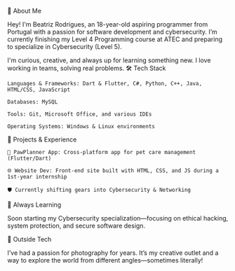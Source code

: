 👋 About Me

Hey! I'm Beatriz Rodrigues, an 18-year-old aspiring programmer from Portugal with a passion for software development and cybersecurity. I’m currently finishing my Level 4 Programming course at ATEC and preparing to specialize in Cybersecurity (Level 5).

I'm curious, creative, and always up for learning something new. I love working in teams, solving real problems.
🛠️ Tech Stack

    Languages & Frameworks: Dart & Flutter, C#, Python, C++, Java, HTML/CSS, JavaScript

    Databases: MySQL

    Tools: Git, Microsoft Office, and various IDEs

    Operating Systems: Windows & Linux environments

🚀 Projects & Experience

    🐾 PawPlanner App: Cross-platform app for pet care management (Flutter/Dart)

    🌐 Website Dev: Front-end site built with HTML, CSS, and JS during a 1st-year internship

    🛡️ Currently shifting gears into Cybersecurity & Networking

🧠 Always Learning

Soon starting my Cybersecurity specialization—focusing on ethical hacking, system protection, and secure software design.

📸 Outside Tech

I’ve had a passion for photography for years. It’s my creative outlet and a way to explore the world from different angles—sometimes literally!
